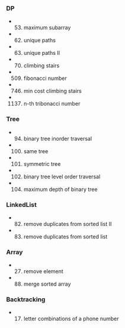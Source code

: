 
### DP
  - 0053. maximum subarray
  - 0062. unique paths
  - 0063. unique paths II
  - 0070. climbing stairs
  - 0509. fibonacci number
  - 0746. min cost climbing stairs
  - 1137. n-th tribonacci number
  
### Tree
  - 0094. binary tree inorder traversal
  - 0100. same tree
  - 0101. symmetric tree
  - 0102. binary tree level order traversal
  - 0104. maximum depth of binary tree
  
### LinkedList
  - 0082. remove duplicates from sorted list II
  - 0083. remove duplicates from sorted list
  
### Array
  - 0027. remove element
  - 0088. merge sorted array
  
### Backtracking
  - 0017. letter combinations of a phone number